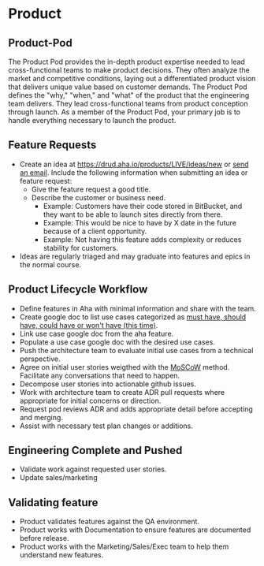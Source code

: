 # Product

## Product-Pod
The Product Pod provides the in-depth product expertise needed to lead cross-functional teams to make product decisions. They often analyze the market and competitive conditions, laying out a differentiated product vision that delivers unique value based on customer demands. The Product Pod defines the "why," "when," and "what" of the product that the engineering team delivers. They lead cross-functional teams from product conception through launch. As a member of the Product Pod, your primary job is to handle everything necessary to launch the product.

## Feature Requests
- Create an idea at https://drud.aha.io/products/LIVE/ideas/new or [send an email](mailto:ideas-LIVE-drud@mailer.aha.io). Include the following information when submitting an idea or feature request:
  - Give the feature request a good title.
  - Describe the customer or business need.
    - Example: Customers have their code stored in BitBucket, and they want to be able to launch sites directly from there.
    - Example: This would be nice to have by X date in the future because of a client opportunity.
    - Example: Not having this feature adds complexity or reduces stability for customers.
- Ideas are regularly triaged and may graduate into features and epics in the normal course.
## Product Lifecycle Workflow
- Define features in Aha with minimal information and share with the team.
- Create google doc to list use cases categorized as [must have, should have, could have or won't have (this time)](https://en.wikipedia.org/wiki/MoSCoW_method).
- Link use case google doc from the aha feature.
- Populate a use case google doc with the desired use cases.
- Push the architecture team to evaluate initial use cases from a technical perspective.
- Agree on initial user stories weigthed with the [MoSCoW](https://en.wikipedia.org/wiki/MoSCoW_method) method. Facilitate any conversations that need to happen.
- Decompose user stories into actionable github issues.
- Work with architecture team to create ADR pull requests where appropriate for initial concerns or direction.
- Request pod reviews ADR and adds appropriate detail before accepting and merging.
- Assist with necessary test plan changes or additions.
## Engineering Complete and Pushed
- Validate work against requested user stories.
- Update sales/marketing
## Validating feature
- Product validates features against the QA environment.
- Product works with Documentation to ensure features are documented before release.
- Product works with the Marketing/Sales/Exec team to help them understand new features.

